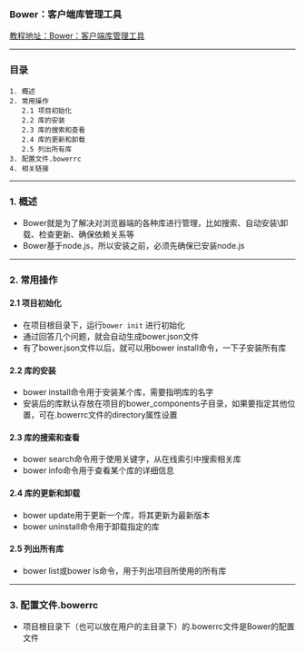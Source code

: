 ### Bower：客户端库管理工具
[教程地址：Bower：客户端库管理工具](http://javascript.ruanyifeng.com/tool/bower.html)

---
### 目录
```
1. 概述
2. 常用操作
   2.1 项目初始化
   2.2 库的安装
   2.3 库的搜索和查看
   2.4 库的更新和卸载
   2.5 列出所有库
3. 配置文件.bowerrc
4. 相关链接
```

---
### 1. 概述
- Bower就是为了解决对浏览器端的各种库进行管理，比如搜索、自动安装\卸载、检查更新、确保依赖关系等
- Bower基于node.js，所以安装之前，必须先确保已安装node.js


---
### 2. 常用操作

#### 2.1 项目初始化
- 在项目根目录下，运行`bower init` 进行初始化
- 通过回答几个问题，就会自动生成bower.json文件
- 有了bower.json文件以后，就可以用bower install命令，一下子安装所有库

#### 2.2 库的安装
- bower install命令用于安装某个库，需要指明库的名字
- 安装后的库默认存放在项目的bower_components子目录，如果要指定其他位置，可在.bowerrc文件的directory属性设置

#### 2.3 库的搜索和查看
- bower search命令用于使用关键字，从在线索引中搜索相关库
- bower info命令用于查看某个库的详细信息

#### 2.4 库的更新和卸载
- bower update用于更新一个库，将其更新为最新版本
- bower uninstall命令用于卸载指定的库

#### 2.5 列出所有库
- bower list或bower ls命令，用于列出项目所使用的所有库

---
### 3. 配置文件.bowerrc
- 项目根目录下（也可以放在用户的主目录下）的.bowerrc文件是Bower的配置文件
